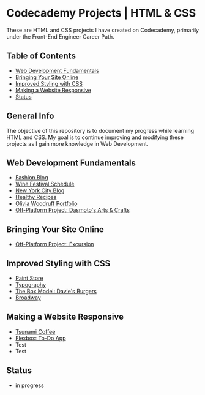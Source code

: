 # Codecademy Projects | HTML & CSS

These are HTML and CSS projects I have created on Codecademy, primarily under the Front-End Engineer Career Path.

## Table of Contents

- [Web Development Fundamentals](#Web-Development-Fundamentals)
- [Bringing Your Site Online](#Bringing-Your-Site-Online)
- [Improved Styling with CSS](#improved-styling-with-css)
- [Making a Website Responsive](#making-a-website-responsive)
- [Status](#status)

## General Info

The objective of this repository is to document my progress while learning HTML and CSS. My goal is to continue improving and modifying these projects as I gain more knowledge in Web Development.

## Web Development Fundamentals

- [Fashion Blog](https://jcainuk.github.io/HTML-CSS-Codecademy-Projects/Fashion%20Blog/)
- [Wine Festival Schedule](https://jcainuk.github.io/HTML-CSS-Codecademy-Projects/Wine%20Festival%20Schedule/)
- [New York City Blog](https://jcainuk.github.io/HTML-CSS-Codecademy-Projects/New%20York%20City%20Blog/)
- [Healthy Recipes](https://jcainuk.github.io/HTML-CSS-Codecademy-Projects/Healthy%20Recipes/)
- [Olivia Woodruff Portfolio](https://jcainuk.github.io/HTML-CSS-Codecademy-Projects/Olivia%20Woodruff%20Portfolio/)
- [Off-Platform Project: Dasmoto's Arts & Crafts](https://jcainuk.github.io/HTML-CSS-Codecademy-Projects/Dasmoto/)

## Bringing Your Site Online

- [Off-Platform Project: Excursion](https://jcainuk.github.io/HTML-CSS-Codecademy-Projects/Excursion/)

## Improved Styling with CSS

- [Paint Store](https://jcainuk.github.io/HTML-CSS-Codecademy-Projects/Paint%20Store/)
- [Typography](https://jcainuk.github.io/HTML-CSS-Codecademy-Projects/Typography/)
- [The Box Model: Davie's Burgers](https://jcainuk.github.io/HTML-CSS-Codecademy-Projects/The%20Box%20Model%3A%20Davie%27s%20Burgers/)
- [Broadway](https://jcainuk.github.io/HTML-CSS-Codecademy-Projects/Broadway/)

## Making a Website Responsive

- [Tsunami Coffee](https://jcainuk.github.io/HTML-CSS-Codecademy-Projects/Tsunami%20Coffee/)
- [Flexbox: To-Do App](https://jcainuk.github.io/HTML-CSS-Codecademy-Projects/Flexbox%3A%20To-Do%20App/)
- Test
- Test

## Status

- in progress
